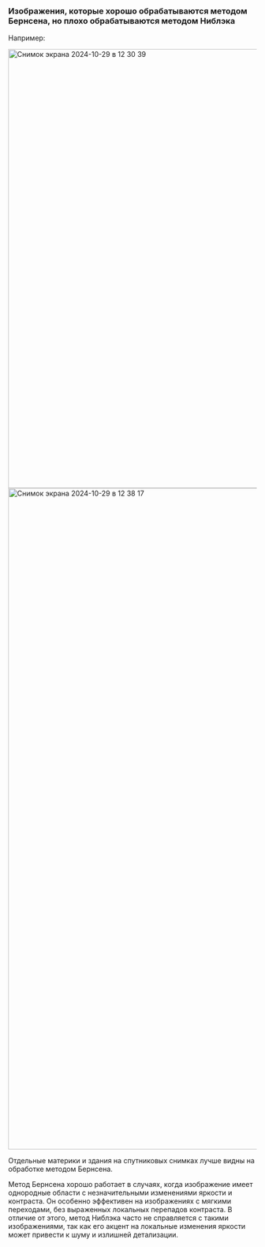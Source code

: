 ### Изображения, которые хорошо обрабатываются методом Бернсена, но плохо обрабатываются методом Ниблэка

Например:

<img width="889" alt="Снимок экрана 2024-10-29 в 12 30 39" src="https://github.com/user-attachments/assets/8d089dad-c52f-42df-857a-2a7d92dbb219">
<img width="1339" alt="Снимок экрана 2024-10-29 в 12 38 17" src="https://github.com/user-attachments/assets/390fc04c-d1b8-4602-8e6d-19d0391086e6">

Отдельные материки и здания на спутниковых снимках лучше видны на обработке методом Бернсена.


Метод Бернсена хорошо работает в случаях, когда изображение имеет однородные области с незначительными изменениями яркости и контраста. Он особенно эффективен на изображениях с мягкими переходами, без выраженных локальных перепадов контраста. В отличие от этого, метод Ниблэка часто не справляется с такими изображениями, так как его акцент на локальные изменения яркости может привести к шуму и излишней детализации.

